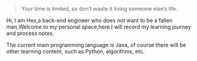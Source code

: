 > Your time is limited, so don’t waste it living someone else’s life. 

Hi, I am Hex,a back-end engineer who does not want to be a fallen man,Welcome to my personal space,here I will record my learning journey and process notes.

The current main programming language is Java, of course there will be other learning content, such as Python, algorithms, etc.